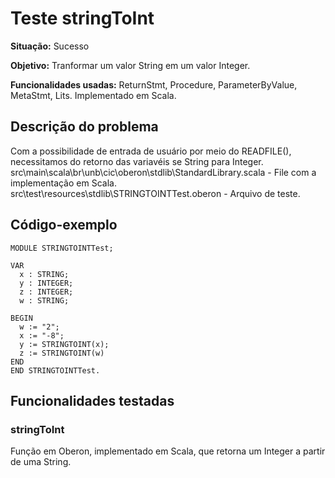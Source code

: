 # Teste stringToInt
<b>Situação:</b> Sucesso

<b>Objetivo:</b> Tranformar um valor String em um valor Integer.

<b>Funcionalidades usadas:</b> ReturnStmt, Procedure, ParameterByValue, MetaStmt, Lits. Implementado em Scala.

## Descrição do problema

Com a possibilidade de entrada de usuário por meio do READFILE(), necessitamos do retorno das variavéis se String para Integer.
src\main\scala\br\unb\cic\oberon\stdlib\StandardLibrary.scala - File com a implementação em Scala.
src\test\resources\stdlib\STRINGTOINTTest.oberon - Arquivo de teste.

## Código-exemplo

```
MODULE STRINGTOINTTest;

VAR
  x : STRING;
  y : INTEGER;
  z : INTEGER;
  w : STRING;

BEGIN
  w := "2";
  x := "-8";
  y := STRINGTOINT(x);
  z := STRINGTOINT(w)
END
END STRINGTOINTTest.
```

## Funcionalidades testadas
### stringToInt

Função em Oberon, implementado em Scala, que retorna um Integer a partir de uma String.
